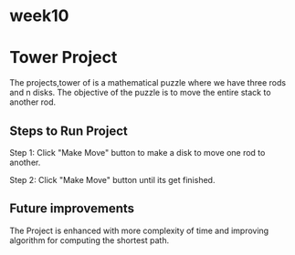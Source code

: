 # week10
# Tower Project

The projects,tower of is a mathematical puzzle where we have three rods and n disks.
The objective of the puzzle is to move the entire stack to another rod.

## Steps to Run Project

Step 1: Click "Make Move" button to make a disk to move one rod to another.

Step 2: Click "Make Move" button until its get finished.

## Future improvements

The Project is enhanced with more complexity of time and improving algorithm for computing the shortest path.
